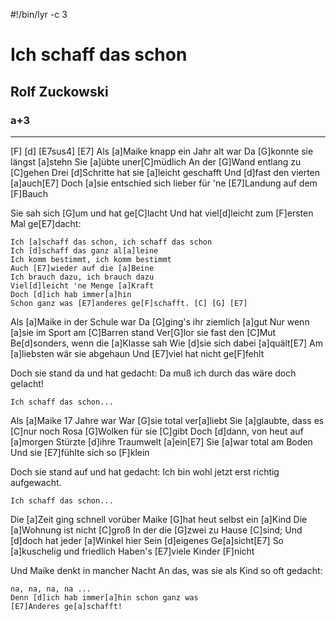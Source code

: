 #!/bin/lyr -c 3
# Ich schaff das schon
## Rolf Zuckowski
### a+3

---

[F] [d] [E7sus4] [E7]
Als [a]Maike knapp ein Jahr alt war
Da [G]konnte sie längst [a]stehn
Sie [a]übte uner[C]müdlich
An der [G]Wand entlang zu [C]gehen
Drei [d]Schritte hat sie [a]leicht geschafft
Und [d]fast den vierten [a]auch[E7]
Doch [a]sie entschied sich lieber für 'ne
[E7]Landung auf dem [F]Bauch

Sie sah sich [G]um und hat ge[C]lacht
Und hat viel[d]leicht zum [F]ersten Mal ge[E7]dacht:

    Ich [a]schaff das schon, ich schaff das schon
    Ich [d]schaff das ganz al[a]leine
    Ich komm bestimmt, ich komm bestimmt
    Auch [E7]wieder auf die [a]Beine
    Ich brauch dazu, ich brauch dazu
    Viel[d]leicht 'ne Menge [a]Kraft
    Doch [d]ich hab immer[a]hin
    Schon ganz was [E7]anderes ge[F]schafft. [C] [G] [E7]

Als [a]Maike in der Schule war
Da [G]ging's ihr ziemlich [a]gut
Nur wenn [a]sie im Sport am [C]Barren stand
Ver[G]lor sie fast den [C]Mut
Be[d]sonders, wenn die [a]Klasse sah
Wie [d]sie sich dabei [a]quält[E7]
Am [a]liebsten wär sie abgehaun
Und [E7]viel hat nicht ge[F]fehlt

Doch sie stand da und hat gedacht:
Da muß ich durch das wäre doch gelacht!

    Ich schaff das schon...

Als [a]Maike 17 Jahre war
War [G]sie total ver[a]liebt
Sie [a]glaubte, dass es [C]nur noch
Rosa [G]Wolken für sie [C]gibt
Doch [d]dann, von heut auf [a]morgen
Stürzte [d]ihre Traumwelt [a]ein[E7]
Sie [a]war total am Boden
Und sie [E7]fühlte sich so [F]klein

Doch sie stand auf und hat gedacht:
Ich bin wohl jetzt erst richtig aufgewacht.

    Ich schaff das schon...

Die [a]Zeit ging schnell vorüber
Maike [G]hat heut selbst ein [a]Kind
Die [a]Wohnung ist nicht [C]groß
In der die [G]zwei zu Hause [C]sind;
Und [d]doch hat jeder [a]Winkel hier
Sein [d]eigenes Ge[a]sicht[E7]
So [a]kuschelig und friedlich
Haben's [E7]viele Kinder [F]nicht

Und Maike denkt in mancher Nacht
An das, was sie als Kind so oft gedacht:

    na, na, na, na ...
    Denn [d]ich hab immer[a]hin schon ganz was
    [E7]Anderes ge[a]schafft!